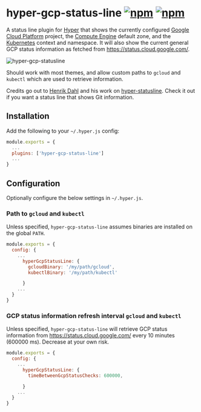 # hyper-gcp-status-line [![npm](https://img.shields.io/npm/v/hyper-gcp-status-line.svg?maxAge=86400?style=flat-square)](https://www.npmjs.com/package/hyper-gcp-status-line) [![npm](https://img.shields.io/npm/dt/hyper-gcp-status-line.svg?maxAge=86400?style=flat-square)](https://www.npmjs.com/package/hyper-gcp-status-line)

A status line plugin for [Hyper](https://hyper.is/) that shows the currently configured [Google Cloud Platform](https://cloud.google.com/) project, the [Compute Engine](https://cloud.google.com/compute/) default zone, and the [Kubernetes](https://kubernetes.io) context and namespace. It will also show the current general GCP status information as fetched from https://status.cloud.google.com/.

![hyper-gcp-statusline](https://user-images.githubusercontent.com/3009167/48724320-331aaa80-ec29-11e8-8a86-0b16c7d05374.png "hyper-gcp-statusline")

Should work with most themes, and allow custom paths to `gcloud` and `kubectl` which are used to retrieve information.

Credits go out to [Henrik Dahl](https://github.com/henrikdahl) and his work on [hyper-statusline](https://github.com/henrikdahl/hyper-statusline). Check it out if you want a status line that shows Git information.

## Installation

Add the following to your `~/.hyper.js` config:

```javascript
module.exports = {
  ...
  plugins: ['hyper-gcp-status-line']
  ...
}
```

## Configuration

Optionally configure the below settings in `~/.hyper.js`.

### Path to `gcloud` and `kubectl`
Unless specified, `hyper-gcp-status-line` assumes binaries are installed on the global `PATH`.

```javascript
module.exports = {
  config: {
    ...
      hyperGcpStatusLine: {
        gcloudBinary: '/my/path/gcloud',
        kubectlBinary: '/my/path/kubectl'

      }
    ...
  }
}
```

### GCP status information refresh interval `gcloud` and `kubectl`
Unless specified, `hyper-gcp-status-line` will retrieve GCP status information from https://status.cloud.google.com/ every 10 minutes (600000 ms). Decrease at your own risk.

```javascript
module.exports = {
  config: {
    ...
      hyperGcpStatusLine: {
        timeBetweenGcpStatusChecks: 600000,

      }
    ...
  }
}
```